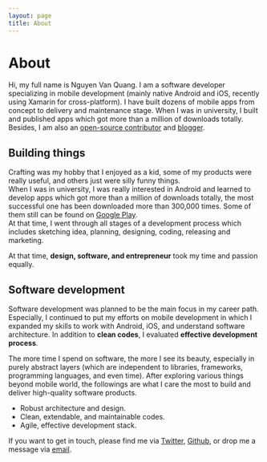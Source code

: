 ```yaml
---
layout: page
title: About
---
```

# About
Hi, my full name is Nguyen Van Quang. I am a software developer specializing in mobile development (mainly native Android and iOS, recently using Xamarin for cross-platform). I have built dozens of mobile apps from concept to delivery and maintenance stage. When I was in university, I built and published apps which got more than a million of downloads totally. Besides, I am also an [open-source contributor](https://github.com/quangctkm9207) and [blogger](http://emo-pass.com/blog/).

## Building things
Crafting was my hobby that I enjoyed as a kid, some of my products were really useful, and others just were silly funny things.  
When I was in university, I was really interested in Android and learned to develop apps which got more than a million of downloads totally, the most successful one has been downloaded more than 300,000 times.
Some of them still can be found on [Google Play](https://play.google.com/store/apps/developer?id=EmoPass+Studio).  
At that time, I went through all stages of a development process which includes sketching idea, planning, designing, coding, releasing and marketing.  

At that time, **design, software, and entrepreneur** took my time and passion equally.

## Software development
Software development was planned to be the main focus in my career path. Especially, I continued to put my efforts on mobile development in which I expanded my skills to work with Android, iOS, and understand software architecture. In addition to **clean codes**, I evaluated **effective development process**.  

The more time I spend on software, the more I see its beauty, especially in purely abstract layers (which are independent to libraries, frameworks, programming languages, and even time). After exploring various things beyond mobile world, the followings are what I care the most to build and deliver high-quality software products.
* Robust architecture and design.
* Clean, extendable, and maintainable codes.
* Agile, effective development stack.  

If you want to get in touch, please find me via [Twitter](https://twitter.com/quangctkm9207),  [Github](https://github.com/quangctkm9207), or drop me a message via [email](mailto:quangctkm9207@gmail.com).
